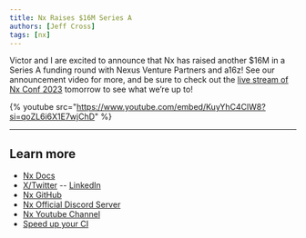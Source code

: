 ```yaml
---
title: Nx Raises $16M Series A
authors: [Jeff Cross]
tags: [nx]
---
```


Victor and I are excited to announce that Nx has raised another $16M in a Series A funding round with Nexus Venture Partners and a16z! See our announcement video for more, and be sure to check out the [live stream of Nx Conf 2023](https://youtube.com/live/IQ5YyEYZw68?feature=share) tomorrow to see what we’re up to!

{% youtube src="https://www.youtube.com/embed/KuyYhC4ClW8?si=qoZL6i6X1E7wjChD" %}

---

## Learn more

- [Nx Docs](/getting-started/intro)
- [X/Twitter](https://twitter.com/nxdevtools) -- [LinkedIn](https://www.linkedin.com/company/nrwl/)
- [Nx GitHub](https://github.com/nrwl/nx)
- [Nx Official Discord Server](https://go.nx.dev/community)
- [Nx Youtube Channel](https://www.youtube.com/@nxdevtools)
- [Speed up your CI](https://nx.app/)
